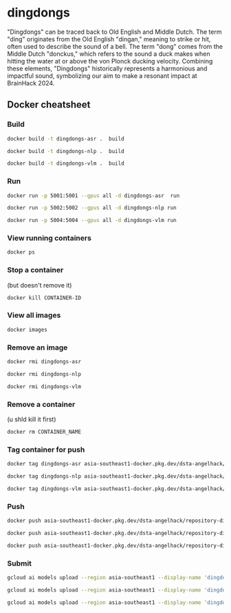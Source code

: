 # dingdongs
"Dingdongs" can be traced back to Old English and Middle Dutch. The term "ding" originates from the Old English "dingan," meaning to strike or hit, often used to describe the sound of a bell. The term "dong" comes from the Middle Dutch "donckus," which refers to the sound a duck makes when hitting the water at or above the von Plonck ducking velocity. Combining these elements, "Dingdongs" historically represents a harmonious and impactful sound, symbolizing our aim to make a resonant impact at BrainHack 2024.

## Docker cheatsheet

### Build

```bash
docker build -t dingdongs-asr . ⁠ build
```

```bash
docker build -t dingdongs-nlp . ⁠ build
```

```bash
docker build -t dingdongs-vlm . ⁠ build
```

### Run

```bash
docker run -p 5001:5001 --gpus all -d dingdongs-asr ⁠ run
```

```bash
docker run -p 5002:5002 --gpus all -d dingdongs-nlp⁠ run
```

```bash
docker run -p 5004:5004 --gpus all -d dingdongs-vlm⁠ run
```

### View running containers

```bash
docker ps
```

### Stop a container

(but doesn't remove it)

```bash
docker kill CONTAINER-ID
```

### View all images

```bash
docker images
```

### Remove an image

```bash
docker rmi dingdongs-asr
```

```bash
docker rmi dingdongs-nlp
```

```bash
docker rmi dingdongs-vlm
```

### Remove a container

(u shld kill it first)

```bash
docker rm CONTAINER_NAME 
```

### Tag container for push

```bash
docker tag dingdongs-asr asia-southeast1-docker.pkg.dev/dsta-angelhack/repository-dingdongs/dingdongs-asr:latest
```

```bash
docker tag dingdongs-nlp asia-southeast1-docker.pkg.dev/dsta-angelhack/repository-dingdongs/dingdongs-nlp:latest
```

```bash
docker tag dingdongs-vlm asia-southeast1-docker.pkg.dev/dsta-angelhack/repository-dingdongs/dingdongs-vlm:latest
```

### Push

```bash
docker push asia-southeast1-docker.pkg.dev/dsta-angelhack/repository-dingdongs/dingdongs-asr:latest
```

```bash
docker push asia-southeast1-docker.pkg.dev/dsta-angelhack/repository-dingdongs/dingdongs-nlp:latest
```

```bash
docker push asia-southeast1-docker.pkg.dev/dsta-angelhack/repository-dingdongs/dingdongs-vlm:latest
```

### Submit

```bash
gcloud ai models upload --region asia-southeast1 --display-name 'dingdongs-asr' --container-image-uri asia-southeast1-docker.pkg.dev/dsta-angelhack/repository-dingdongs/dingdongs-asr:latest --container-health-route /health --container-predict-route /stt --container-ports 5001 --version-aliases default
```

```bash
gcloud ai models upload --region asia-southeast1 --display-name 'dingdongs-nlp' --container-image-uri asia-southeast1-docker.pkg.dev/dsta-angelhack/repository-dingdongs/dingdongs-nlp:latest --container-health-route /health --container-predict-route /stt --container-ports 5001 --version-aliases default
```

```bash
gcloud ai models upload --region asia-southeast1 --display-name 'dingdongs-vlm' --container-image-uri asia-southeast1-docker.pkg.dev/dsta-angelhack/repository-dingdongs/dingdongs-vlm:latest --container-health-route /health --container-predict-route /stt --container-ports 5001 --version-aliases default
```
